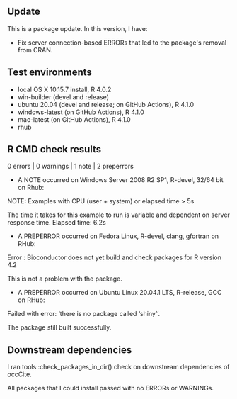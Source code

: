 ## Update
This is a package update. In this version, I have:

* Fix server connection-based ERRORs that led to the package's removal from CRAN.

## Test environments
* local OS X 10.15.7 install, R 4.0.2
* win-builder (devel and release)
* ubuntu 20.04 (devel and release; on GitHub Actions), R 4.1.0
* windows-latest (on GitHub Actions), R 4.1.0
* mac-latest (on GitHub Actions), R 4.1.0
* rhub

## R CMD check results
0 errors | 0 warnings | 1 note | 2 preperrors

* A NOTE occurred on Windows Server 2008 R2 SP1, R-devel, 32/64 bit on Rhub:

NOTE: Examples with CPU (user + system) or elapsed time > 5s

The time it takes for this example to run is variable and dependent on server response time. Elapsed time: 6.2s

* A PREPERROR occurred on Fedora Linux, R-devel, clang, gfortran on RHub:

Error : Bioconductor does not yet build and check packages for R version 4.2

This is not a problem with the package.

* A PREPERROR occurred on Ubuntu Linux 20.04.1 LTS, R-release, GCC on RHub:

Failed with error: ‘there is no package called ‘shiny’’.

The package still built successfully.

## Downstream dependencies
I ran tools::check_packages_in_dir() check on downstream dependencies of 
occCite. 

All packages that I could install passed with no ERRORs or WARNINGs.
